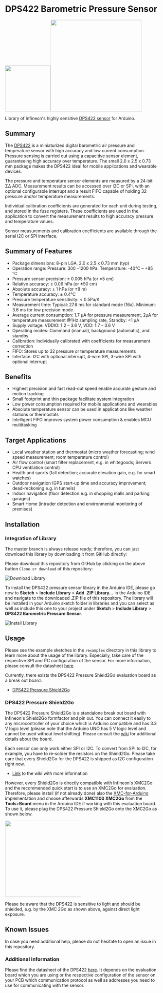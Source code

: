 # DPS422 Barometric Pressure Sensor

<img src="https://www.infineon.com/export/sites/default/media/products/Small_Signal_Discretes/WLGA-8-1.png_1924866192.png" width=150><img src="https://github.com/Infineon/Assets/blob/master/Pictures/DPS422-Pressure-Shield2Go_Top.png" width=300>

Library of Infineon's highly sensitive [DPS422 sensor](https://www.infineon.com/cms/en/product/sensor/barometric-pressure-sensor-for-consumer-applications/dps422/) for Arduino.

## Summary

The [DPS422](https://www.infineon.com/cms/en/product/sensor/barometric-pressure-sensor-for-consumer-applications/dps422/) is a miniaturized digital barometric air pressure and temperature sensor with high accuracy and low current consumption. Pressure sensing is carried out using a capacitive sensor element, guaranteeing high accuracy over temperature. The small 2.0 x 2.5 x 0.73 mm package makes the DPS422 ideal for mobile applications and wearable devices.

The pressure and temperature sensor elements are measured by a 24-bit ΣΔ ADC. Measurement results can be accessed over I2C or SPI, with an optional configurable interrupt and a result FIFO capable of holding 32 pressure and/or temperature measurements.

Individual calibration coefficients are generated for each unit during testing, and stored in the fuse registers.
These coefficients are used in the application to convert the measurement results to high accuracy pressure and temperature values.

Sensor measurements and calibration coefficients are available through the serial I2C or SPI interface.

## Summary of Features

* Package dimensions: 8-pin LGA, 2.0 x 2.5 x 0.73 mm (typ)
* Operation range: Pressure: 300 –1200 hPa. Temperature: -40°C – +85 °C
* Pressure sensor precision: ± 0.005 hPa (or ±5 cm)
* Relative accuracy: ± 0.06 hPa (or ±50 cm)
* Absolute accuracy: ± 1 hPa (or ±8 m)
* Temperature accuracy: ± 0.4°C
* Pressure temperature sensitivity: < 0.5Pa/K
* Measurement time: Typical: 27.6 ms for standard mode (16x). Minimum: 3.6 ms for low precision mode
* Average current consumption: 1.7 μA for pressure measurement, 2μA for temperature measurement @1Hz sampling rate, Standby: <1 μA
* Supply voltage: VDDIO: 1.2 – 3.6 V, VDD: 1.7 – 3.6 V
* Operating modes: Command (manual), background (automatic), and standby
* Calibration: Individually calibrated with coefficients for measurement correction
* FIFO: Stores up to 32 pressure or temperature measurements
* Interface: I2C with optional interrupt, 4-wire SPI, 3-wire SPI with optional interrupt

## Benefits

* Highest precision and fast read-out speed enable accurate gesture and motion tracking
* Small footprint and thin package facilitate system integration
* Low power consumption required for mobile applications and wearables
* Absolute temperature sensor can be used in applications like weather stations or thermostats
* Intelligent FIFO improves system power consumption & enables MCU multitasking
 

## Target Applications

* Local weather station and thermostat (micro weather forecasting; wind speed measurement; room temperature control)
* Air flow control (smart filter replacement, e.g. in whitegoods; Servers CPU ventilation control)
* Health and sports (fall detection; accurate elevation gain, e.g. for smart watches)
* Outdoor navigation (GPS start-up time and accuracy improvement; dead-reckoning e.g. in tunnels)
* Indoor navigation (floor detection e.g. in shopping malls and parking garages)
* Smart Home (intruder detection and environmental monitoring of premises)

## Installation

### Integration of Library

The master branch is always release ready; therefore, you can just download this library by downloading it from GitHub directly:

Please download this repository from GitHub by clicking on the above button `Clone or download` of this repository:

![Download Library](https://github.com/Infineon/Assets/blob/master/Pictures/Download_Repo.png)

To install the DPS422 pressure sensor library in the Arduino IDE, please go now to **Sketch** > **Include Library** > **Add .ZIP Library...** in the Arduino IDE and navigate to the downloaded .ZIP file of this repository. The library will be installed in your Arduino sketch folder in libraries and you can select as well as include this one to your project under **Sketch** > **Include Library** > **DPS422 Barometric Pressure Sensor**.

![Install Library](https://raw.githubusercontent.com/infineon/assets/master/Pictures/Library_Install_ZIP.png)

## Usage
Please see the example sketches in the `/examples` directory in this library to learn more about the usage of the library. Especially, take care of the respective SPI and I²C configuration of the sensor. 
For more information, please consult the datasheet [here](https://www.infineon.com/dgdl/Infineon-DPS422-DS-v01_03-EN.pdf?fileId=5546d46264fee02f01650249502c1ddf).

Currently, there exists the DPS422 Pressure Shield2Go evaluation board as a break out board:

* [DPS422 Pressure Shield2Go](https://www.infineon.com/cms/en/product/evaluation-boards/s2go-pressure-dps422/)

### DPS422 Pressure Shield2Go
The DPS422 Pressure Shield2Go is a standalone break out board with Infineon's Shield2Go formfactor and pin out. You can connect it easily to any microcontroller of your choice which is Arduino compatible and has 3.3 V logic level (please note that the Arduino UNO has 5 V logic level and cannot be used without level shifting).
Please consult the [wiki](https://github.com/Infineon/DPS422-Library-Arduino/wiki) for additional details about the board.

Each sensor can only work either SPI or I2C. To convert from SPI to I2C, for example, you have to re-solder the resistors on the Shield2Go. Please take care that every Shield2Go for the DPS422 is shipped as I2C configuration right now.

* [Link](https://github.com/Infineon/DPS422-Library-Arduino/wiki) to the wiki with more information

However, every Shield2Go is directly compatible with Infineon's XMC2Go and the recommended quick start is to use an XMC2Go for evaluation. Therefore, please install (if not already done) also the [XMC-for-Arduino](https://github.com/Infineon/XMC-for-Arduino) implementation and choose afterwards **XMC1100 XMC2Go** from the **Tools**>**Board** menu in the Arduino IDE if working with this evaluation board. To use it, please plug the DPS422 Pressure Shield2Go onto the XMC2Go as shown below.

<img src="https://github.com/Infineon/Assets/blob/master/Pictures/DPS422_S2Go_w_XMC2Go.png" width=250>

Please be aware that the DPS422 is sensitive to light and should be shielded, e.g. by the XMC 2Go as shown above, against direct light exposure.

## Known Issues

In case you need additional help, please do not hesitate to open an issue in this repository.

### Additional Information
Please find the datasheet of the DPS422 [here](https://www.infineon.com/dgdl/Infineon-DPS422-DS-v01_03-EN.pdf?fileId=5546d46264fee02f01650249502c1ddf). It depends on the evaluation board which you are using or the respective configuration of the sensor on your PCB which communication protocol as well as addresses you need to use for communicating with the sensor.
